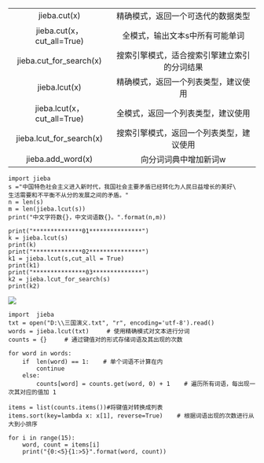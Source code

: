 | | |
|:-:|:-:|
|jieba.cut(x)|精确模式，返回一个可迭代的数据类型|
|jieba.cut(x，cut_all=True)|全模式，输出文本s中所有可能单词|
|jieba.cut_for_search(x)|搜索引擎模式，适合搜索引擎建立索引的分词结果|
|jieba.lcut(x)|精确模式，返回一个列表类型，建议使用|
|jieba.lcut(x，cut_all=True)|全模式，返回一个列表类型，建议使用|
|jieba.lcut_for_search(x)|搜索引擎模式，返回一个列表类型，建议使用|
|jieba.add_word(x)|向分词词典中增加新词w|

```
import jieba
s ="中国特色社会主义进入新时代，我国社会主要矛盾已经转化为人民日益增长的美好\
生活需要和不平衡不从分的发展之间的矛盾。"
n = len(s)
m = len(jieba.lcut(s))
print("中文字符数{}，中文词语数{}。".format(n,m))
 
print("**************01***************")
k = jieba.lcut(s)
print(k)
print("**************02***************")
k1 = jieba.lcut(s,cut_all = True)
print(k1)
print("***************03**************")
k2 = jieba.lcut_for_search(s)
print(k2)
```
![](https://upload-images.jianshu.io/upload_images/18339009-7fafdb2e33be8434.png?imageMogr2/auto-orient/strip%7CimageView2/2/w/1240)
```
import  jieba
txt = open("D:\\三国演义.txt", "r", encoding='utf-8').read()
words = jieba.lcut(txt)     # 使用精确模式对文本进行分词
counts = {}     # 通过键值对的形式存储词语及其出现的次数

for word in words:
    if  len(word) == 1:    # 单个词语不计算在内
        continue
    else:
        counts[word] = counts.get(word, 0) + 1    # 遍历所有词语，每出现一次其对应的值加 1
        
items = list(counts.items())#将键值对转换成列表
items.sort(key=lambda x: x[1], reverse=True)    # 根据词语出现的次数进行从大到小排序

for i in range(15):
    word, count = items[i]
    print("{0:<5}{1:>5}".format(word, count))

```
